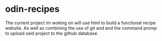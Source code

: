 # odin-recipes
The current project im woking on will use html to build a functional recipe website. As well as combining the use of git and and the command promp to upload said project to the github database.